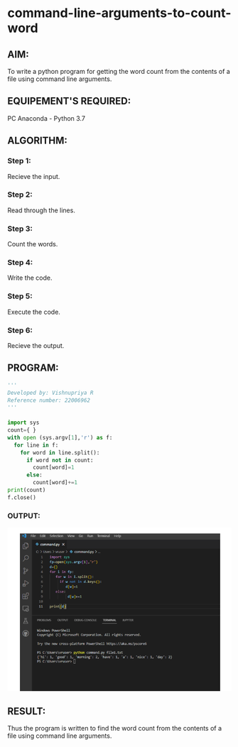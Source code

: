 # command-line-arguments-to-count-word
## AIM:
To write a python program for getting the word count from the contents of a file using command line arguments.
## EQUIPEMENT'S REQUIRED: 
PC
Anaconda - Python 3.7
## ALGORITHM: 
### Step 1:
Recieve the input.

### Step 2: 
Read through the lines.
 
### Step 3: 
Count the words.

### Step 4:  
Write the code.

### Step 5: 
Execute the code.

### Step 6: 
Recieve the output.

## PROGRAM:
```python
'''
Developed by: Vishnupriya R
Reference number: 22006962
'''

import sys
count={ }
with open (sys.argv[1],'r') as f:
  for line in f:
    for word in line.split():
      if word not in count:
        count[word]=1
      else:
        count[word]+=1
print(count)
f.close()
```

### OUTPUT:
![](5b.png)


## RESULT:
Thus the program is written to find the word count from the contents of a file using command line arguments.
